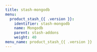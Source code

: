 ```yaml
---
title: stash-mongodb
menu:
  product_stash_{{ .version }}:
    identifier: stash-mongodb
    name: Mongodb
    parent: stash-addons
    weight: 40
menu_name: product_stash_{{ .version }}
---
```


